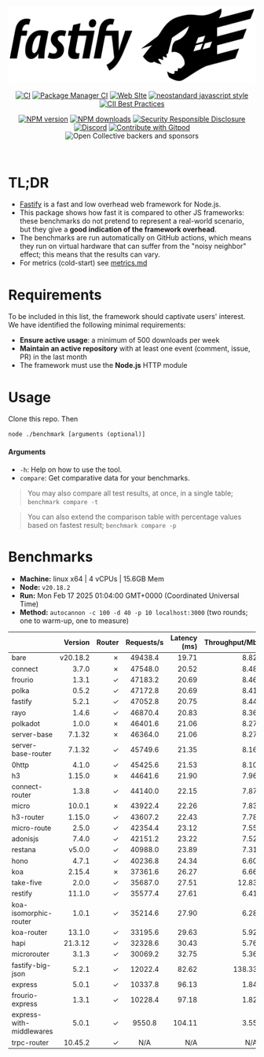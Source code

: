 <div align="center"> <a href="https://fastify.dev/">
    <img
      src="https://github.com/fastify/graphics/raw/HEAD/fastify-landscape-outlined.svg"
      width="650"
      height="auto"
    />
  </a>
</div>

<div align="center">

[![CI](https://github.com/fastify/fastify/actions/workflows/ci.yml/badge.svg?branch=main)](https://github.com/fastify/fastify/actions/workflows/ci.yml)
[![Package Manager
CI](https://github.com/fastify/fastify/workflows/package-manager-ci/badge.svg?branch=main)](https://github.com/fastify/fastify/actions/workflows/package-manager-ci.yml)
[![Web
SIte](https://github.com/fastify/fastify/workflows/website/badge.svg?branch=main)](https://github.com/fastify/fastify/actions/workflows/website.yml)
[![neostandard javascript style](https://img.shields.io/badge/code_style-neostandard-brightgreen?style=flat)](https://github.com/neostandard/neostandard)
[![CII Best Practices](https://bestpractices.coreinfrastructure.org/projects/7585/badge)](https://bestpractices.coreinfrastructure.org/projects/7585)

</div>

<div align="center">

[![NPM
version](https://img.shields.io/npm/v/fastify.svg?style=flat)](https://www.npmjs.com/package/fastify)
[![NPM
downloads](https://img.shields.io/npm/dm/fastify.svg?style=flat)](https://www.npmjs.com/package/fastify)
[![Security Responsible
Disclosure](https://img.shields.io/badge/Security-Responsible%20Disclosure-yellow.svg)](https://github.com/fastify/fastify/blob/main/SECURITY.md)
[![Discord](https://img.shields.io/discord/725613461949906985)](https://discord.gg/fastify)
[![Contribute with Gitpod](https://img.shields.io/badge/Contribute%20with-Gitpod-908a85?logo=gitpod&color=blue)](https://gitpod.io/#https://github.com/fastify/fastify)
![Open Collective backers and sponsors](https://img.shields.io/opencollective/all/fastify)

</div>

<br />

# TL;DR

* [Fastify](https://github.com/fastify/fastify) is a fast and low overhead web framework for Node.js.
* This package shows how fast it is compared to other JS frameworks: these benchmarks do not pretend to represent a real-world scenario, but they give a **good indication of the framework overhead**.
* The benchmarks are run automatically on GitHub actions, which means they run on virtual hardware that can suffer from the "noisy neighbor" effect; this means that the results can vary.
* For metrics (cold-start) see [metrics.md](./METRICS.md)

# Requirements

To be included in this list, the framework should captivate users' interest. We have identified the following minimal requirements:
- **Ensure active usage**: a minimum of 500 downloads per week
- **Maintain an active repository** with at least one event (comment, issue, PR) in the last month
- The framework must use the **Node.js** HTTP module

# Usage

Clone this repo. Then

```
node ./benchmark [arguments (optional)]
```

#### Arguments

* `-h`: Help on how to use the tool.
* `compare`: Get comparative data for your benchmarks.

> You may also compare all test results, at once, in a single table; `benchmark compare -t`

> You can also extend the comparison table with percentage values based on fastest result; `benchmark compare -p`
# Benchmarks

* __Machine:__ linux x64 | 4 vCPUs | 15.6GB Mem
* __Node:__ `v20.18.2`
* __Run:__ Mon Feb 17 2025 01:04:00 GMT+0000 (Coordinated Universal Time)
* __Method:__ `autocannon -c 100 -d 40 -p 10 localhost:3000` (two rounds; one to warm-up, one to measure)

|                          | Version  | Router | Requests/s | Latency (ms) | Throughput/Mb |
| :--                      | --:      | --:    | :-:        | --:          | --:           |
| bare                     | v20.18.2 | ✗      | 49438.4    | 19.71        | 8.82          |
| connect                  | 3.7.0    | ✗      | 47548.0    | 20.52        | 8.48          |
| frourio                  | 1.3.1    | ✓      | 47183.2    | 20.69        | 8.46          |
| polka                    | 0.5.2    | ✓      | 47172.8    | 20.69        | 8.41          |
| fastify                  | 5.2.1    | ✓      | 47052.8    | 20.75        | 8.44          |
| rayo                     | 1.4.6    | ✓      | 46870.4    | 20.83        | 8.36          |
| polkadot                 | 1.0.0    | ✗      | 46401.6    | 21.06        | 8.27          |
| server-base              | 7.1.32   | ✗      | 46364.0    | 21.06        | 8.27          |
| server-base-router       | 7.1.32   | ✓      | 45749.6    | 21.35        | 8.16          |
| 0http                    | 4.1.0    | ✓      | 45425.6    | 21.53        | 8.10          |
| h3                       | 1.15.0   | ✗      | 44641.6    | 21.90        | 7.96          |
| connect-router           | 1.3.8    | ✓      | 44140.0    | 22.15        | 7.87          |
| micro                    | 10.0.1   | ✗      | 43922.4    | 22.26        | 7.83          |
| h3-router                | 1.15.0   | ✓      | 43607.2    | 22.43        | 7.78          |
| micro-route              | 2.5.0    | ✓      | 42354.4    | 23.12        | 7.55          |
| adonisjs                 | 7.4.0    | ✓      | 42151.2    | 23.22        | 7.52          |
| restana                  | v5.0.0   | ✓      | 40988.0    | 23.89        | 7.31          |
| hono                     | 4.7.1    | ✓      | 40236.8    | 24.34        | 6.60          |
| koa                      | 2.15.4   | ✗      | 37361.6    | 26.27        | 6.66          |
| take-five                | 2.0.0    | ✓      | 35687.0    | 27.51        | 12.83         |
| restify                  | 11.1.0   | ✓      | 35577.4    | 27.61        | 6.41          |
| koa-isomorphic-router    | 1.0.1    | ✓      | 35214.6    | 27.90        | 6.28          |
| koa-router               | 13.1.0   | ✓      | 33195.6    | 29.63        | 5.92          |
| hapi                     | 21.3.12  | ✓      | 32328.6    | 30.43        | 5.76          |
| microrouter              | 3.1.3    | ✓      | 30069.2    | 32.75        | 5.36          |
| fastify-big-json         | 5.2.1    | ✓      | 12022.4    | 82.62        | 138.33        |
| express                  | 5.0.1    | ✓      | 10337.8    | 96.13        | 1.84          |
| frourio-express          | 1.3.1    | ✓      | 10228.4    | 97.18        | 1.82          |
| express-with-middlewares | 5.0.1    | ✓      | 9550.8     | 104.11       | 3.55          |
| trpc-router              | 10.45.2  | ✓      | N/A        | N/A          | N/A           |
